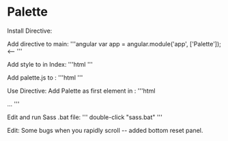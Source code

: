 Palette
=======
Install Directive:

Add directive to main:
'''angular
	var app = angular.module('app', ['Palette']); <--
'''

Add style to <head> in Index:
'''html
	<link rel="stylesheet" href="Palette/css/palette.css">
'''

Add palette.js to <body>:
'''html
	<script src="Palette/palette.js"></script>
'''

Use Directive:
Add Palette as first element in <body>:
'''html
	<palette></palette>
	<div class="container...">...
'''

Edit and run Sass .bat file:
'''
	double-click "sass.bat"
'''

Edit: 
Some bugs when you rapidly scroll -- added bottom reset panel.
